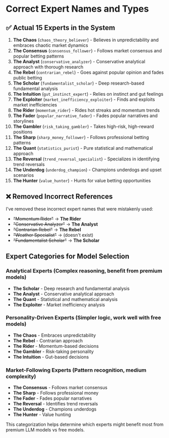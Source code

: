 # Correct Expert Names and Types

## ✅ Actual 15 Experts in the System

1. **The Chaos** (`chaos_theory_believer`) - Believes in unpredictability and embraces chaotic market dynamics
2. **The Consensus** (`consensus_follower`) - Follows market consensus and popular betting patterns
3. **The Analyst** (`conservative_analyzer`) - Conservative analytical approach with thorough research
4. **The Rebel** (`contrarian_rebel`) - Goes against popular opinion and fades public betting
5. **The Scholar** (`fundamentalist_scholar`) - Deep research-based fundamental analysis
6. **The Intuition** (`gut_instinct_expert`) - Relies on instinct and gut feelings
7. **The Exploiter** (`market_inefficiency_exploiter`) - Finds and exploits market inefficiencies
8. **The Rider** (`momentum_rider`) - Rides hot streaks and momentum trends
9. **The Fader** (`popular_narrative_fader`) - Fades popular narratives and storylines
10. **The Gambler** (`risk_taking_gambler`) - Takes high-risk, high-reward positions
11. **The Sharp** (`sharp_money_follower`) - Follows professional betting patterns
12. **The Quant** (`statistics_purist`) - Pure statistical and mathematical approach
13. **The Reversal** (`trend_reversal_specialist`) - Specializes in identifying trend reversals
14. **The Underdog** (`underdog_champion`) - Champions underdogs and upset scenarios
15. **The Hunter** (`value_hunter`) - Hunts for value betting opportunities

## ❌ Removed Incorrect References

I've removed these incorrect expert names that were mistakenly used:
- ~~"Momentum Rider"~~ → **The Rider**
- ~~"Conservative Analyzer"~~ → **The Analyst**
- ~~"Contrarian Rebel"~~ → **The Rebel**
- ~~"Weather Specialist"~~ → (doesn't exist)
- ~~"Fundamentalist Scholar"~~ → **The Scholar**

## Expert Categories for Model Selection

### **Analytical Experts** (Complex reasoning, benefit from premium models)
- **The Scholar** - Deep research and fundamental analysis
- **The Analyst** - Conservative analytical approach
- **The Quant** - Statistical and mathematical analysis
- **The Exploiter** - Market inefficiency analysis

### **Personality-Driven Experts** (Simpler logic, work well with free models)
- **The Chaos** - Embraces unpredictability
- **The Rebel** - Contrarian approach
- **The Rider** - Momentum-based decisions
- **The Gambler** - Risk-taking personality
- **The Intuition** - Gut-based decisions

### **Market-Following Experts** (Pattern recognition, medium complexity)
- **The Consensus** - Follows market consensus
- **The Sharp** - Follows professional money
- **The Fader** - Fades popular narratives
- **The Reversal** - Identifies trend reversals
- **The Underdog** - Champions underdogs
- **The Hunter** - Value hunting

This categorization helps determine which experts might benefit most from premium LLM models vs free models.

